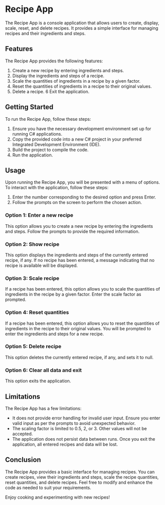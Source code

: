 # Recipe App

The Recipe App is a console application that allows users to create, display, scale, reset, and delete recipes. It provides a simple interface for managing recipes and their ingredients and steps.

## Features

The Recipe App provides the following features:

1. Create a new recipe by entering ingredients and steps.
2. Display the ingredients and steps of a recipe.
3. Scale the quantities of ingredients in a recipe by a given factor.
4. Reset the quantities of ingredients in a recipe to their original values.
5. Delete a recipe.
6 Exit the application.

## Getting Started

To run the Recipe App, follow these steps:

1. Ensure you have the necessary development environment set up for running C# applications.
2. Copy the provided code into a new C# project in your preferred Integrated Development Environment (IDE).
3. Build the project to compile the code.
4. Run the application.

## Usage

Upon running the Recipe App, you will be presented with a menu of options. To interact with the application, follow these steps:

1. Enter the number corresponding to the desired option and press Enter.
2. Follow the prompts on the screen to perform the chosen action.

### Option 1: Enter a new recipe

This option allows you to create a new recipe by entering the ingredients and steps. Follow the prompts to provide the required information.

### Option 2: Show recipe

This option displays the ingredients and steps of the currently entered recipe, if any. If no recipe has been entered, a message indicating that no recipe is available will be displayed.

### Option 3: Scale recipe

If a recipe has been entered, this option allows you to scale the quantities of ingredients in the recipe by a given factor. Enter the scale factor as prompted.

### Option 4: Reset quantities

If a recipe has been entered, this option allows you to reset the quantities of ingredients in the recipe to their original values. You will be prompted to enter the ingredients and steps for a new recipe.

### Option 5: Delete recipe

This option deletes the currently entered recipe, if any, and sets it to null.

### Option 6: Clear all data and exit

This option exits the application.

## Limitations

The Recipe App has a few limitations:

- It does not provide error handling for invalid user input. Ensure you enter valid input as per the prompts to avoid unexpected behavior.
- The scaling factor is limited to 0.5, 2, or 3. Other values will not be accepted.
- The application does not persist data between runs. Once you exit the application, all entered recipes and data will be lost.

## Conclusion

The Recipe App provides a basic interface for managing recipes. You can create recipes, view their ingredients and steps, scale the recipe quantities, reset quantities, and delete recipes. Feel free to modify and enhance the code as needed to suit your requirements.

Enjoy cooking and experimenting with new recipes!
